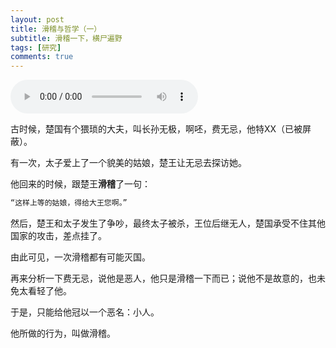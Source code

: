```yaml
---
layout: post
title: 滑稽与哲学（一）
subtitle: 滑稽一下，横尸遍野
tags: [研究]
comments: true
---
```


<audio src="https://www.zhengzaixu.ml/music/不想上班.mp3" controls> </audio>

古时候，楚国有个猥琐的大夫，叫长孙无极，啊呸，费无忌，他特XX（已被屏蔽）。

有一次，太子爱上了一个貌美的姑娘，楚王让无忌去探访她。

他回来的时候，跟楚王**滑稽**了一句：

```javascript
“这样上等的姑娘，得给大王您啊。”
```

然后，楚王和太子发生了争吵，最终太子被杀，王位后继无人，楚国承受不住其他国家的攻击，差点挂了。

由此可见，一次滑稽都有可能灭国。

再来分析一下费无忌，说他是恶人，他只是滑稽一下而已；说他不是故意的，也未免太看轻了他。

于是，只能给他冠以一个恶名：小人。

他所做的行为，叫做滑稽。
